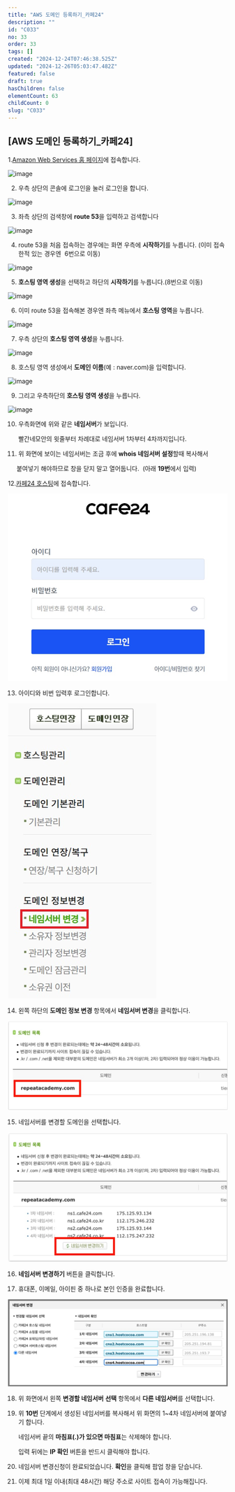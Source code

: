 ```yaml
---
title: "AWS 도메인 등록하기_카페24"
description: ""
id: "C033"
no: 33
order: 33
tags: []
created: "2024-12-24T07:46:38.525Z"
updated: "2024-12-26T05:03:47.482Z"
featured: false
draft: true
hasChildren: false
elementCount: 63
childCount: 0
slug: "C033"
---
```


## [AWS 도메인 등록하기_카페24]



1.[Amazon Web Services 홈 페이지](https://aws.amazon.com/ko/)에 접속합니다.



![image](https://lh7-rt.googleusercontent.com/docsz/AD_4nXeGorxppA_2YxWfvfNYxCCcxcR4AGO5wkca6cun2QnfIpfwKhswJ2uFNgZtrpOOYX-fCPPDy04A-G_lOTc5ck5FrnOf0JxNhVymhDiyTCDhC8G24TdQe34A5Ho4Ljz5XMhg0BK5MQ?key=YqS6IU_DJn3vrikIkYy671mF)

2. 우측 상단의 콘솔에 로그인을 눌러 로그인을 합니다.



![image](https://lh7-rt.googleusercontent.com/docsz/AD_4nXfEzvznE3sq0dmD2CetPQt_Dp4iST2-0iX5eE0QjOAJkbWQrQHM3rtj4F92NJoAI_1pybTyHjejrvII1IS8ApQSqOrGjOtA_wNZm2aX5vIg2ZiwkGy5g-CwiqyMkbNHn1C-6x8p0w?key=YqS6IU_DJn3vrikIkYy671mF)

3. 좌측 상단의 검색창에 **route 53**을 입력하고 검색합니다



![image](https://lh7-rt.googleusercontent.com/docsz/AD_4nXeBXDpCK325OJyhTPmIpjJnrzOXspn-NuUpsybm0m5d4kF8fkBxvWnCy27lYwzK-0t5-XCPbDRXDjf__HYOq3K6_QnxaDOhOHdH7g4QDzDsadLHk4ddXEsPuQil1NQG7PEPN7z3FA?key=YqS6IU_DJn3vrikIkYy671mF)

4. route 53을 처음 접속하는 경우에는 화면 우측에 **시작하기**를 누릅니다. (이미 접속한적 있는 경우엔  6번으로 이동)



![image](https://lh7-rt.googleusercontent.com/docsz/AD_4nXdq6KjDrJqIsIIQY_ogOXNxmkGKkx9fot9ViJMaqx8tEb1bATmyDRIapNMQkyLa3Rvh0hWgKaHhgjK2wmMcY_JHnU1920xMlH6VSuxKALV2hfISVswW8dwWGa1khbpgiEAC8CcYAw?key=YqS6IU_DJn3vrikIkYy671mF)

5. **호스팅 영역 생성**을 선택하고 하단의 **시작하기**를 누릅니다.(8번으로 이동)



![image](https://lh7-rt.googleusercontent.com/docsz/AD_4nXelSAMz3vO2FTemHGBlZ-Uw1SwATIPRrAKvMse6YSr-RD4_FhEqFaaK0GWfEVxGBAG84IHlvqyQ-G_gFSBykjvzshHQtoEL0rKiYyO5sU-YcIYzW6HnmvsdKSR_5CMLvTqc1_1gIA?key=YqS6IU_DJn3vrikIkYy671mF)

6. 이미 route 53을 접속해본  경우엔 좌측 메뉴에서 **호스팅 영역**을 누릅니다.



![image](https://lh7-rt.googleusercontent.com/docsz/AD_4nXfGWWlAqz1Dk8XBkMDY2c0vocTxN19vwqqwVVDPXzxhUUo2LO7DhDpz-EaT0S1SSkrzTa5YCSluMVDYJVQ1wXDH6IyvwEuGVFjuJCWUoJ2LQUfSBjrT4u5N2dg_hK8csJgnipg4?key=YqS6IU_DJn3vrikIkYy671mF)

7. 우측 상단의 **호스팅 영역 생성**을 누릅니다.



![image](https://lh7-rt.googleusercontent.com/docsz/AD_4nXcb-kIwOjrNhGja1Rn6yeIO-a3Rkj0tpb6Oqj9gJbqkQWvUasmimeQbPVMMPICKxIGDxm2iTE_5WsQO1NbQqQx4MoSrjnSFGqnkE1w65wpnf5omvUCrFsgq0oa_YByR0oU96KeSUQ?key=YqS6IU_DJn3vrikIkYy671mF)

8. 호스팅 영역 생성에서 **도메인 이름**(예 : naver.com)을 입력합니다.



![image](https://lh7-rt.googleusercontent.com/docsz/AD_4nXd7W-ewjDqdgoHcRi9t_SuQuhigdFVxpZclRuEh6ZYwMCS7M9mxwGkPwc8FDbuX8wU6Zl5VAJwcZedJgX7LjCwQ9C8B0Alx_B6GGxi4jaMW9nFIa1_LK62a9tKQAi0s3ERzFx42?key=YqS6IU_DJn3vrikIkYy671mF)

9. 그리고 우측하단의 **호스팅 영역 생성**을 누릅니다.



![image](https://lh7-rt.googleusercontent.com/docsz/AD_4nXeAl3e4iDfjn5GcM41dLapZrsUUwvTPpgbgEKxpRLPvy27kyyl-OF7HfCTwlz5WSw9G6BhvWcYq8zmiBBhsUwLVxZls2uO-ZP3co2VFriPUCdJI_g7_Qfw_BlmJbltjdHWrVoLosw?key=YqS6IU_DJn3vrikIkYy671mF)

10. 우측화면에 위와 같은 **네임서버**가 보입니다.

      빨간네모안의 윗줄부터 차례대로 네임서버 1차부터 4차까지입니다.



11. 위 화면에 보이는 네임서버는 조금 후에 **whois 네임서버 설정**할때 복사해서 

     붙여넣기 해야하므로 창을 닫지 말고 열어둡니다.  (아래 **19번**에서 입력)



12.[카페24 호스팅](https://hosting.cafe24.com/?controller=myservice_domain_main)에 접속합니다.



![file](/images/5693eb1c469fc0fbf25226f48c47300f.jpg)

13. 아이디와 비번 입력후 로그인합니다.



![file](/images/aba16339288da7aca57df0cef0b57ab6.jpg)

14. 왼쪽 하단의 **도메인 정보 변경** 항목에서 **네임서버 변경**을 클릭합니다.



![file](/images/9858bc573c3ef9cf2a2a3c8131730dbb.jpg)

15. 네임서버를 변경할 도메인을 선택합니다.



![file](/images/5ac0de8345ec8a103873b10c36c5be7d.jpg)

16. **네임서버 변경하기** 버튼을 클릭합니다.

17. 휴대폰, 이메일, 아이핀 중 하나로 본인 인증을 완료합니다.



![file](/images/8506017298bd919c7457afe719ba880d.jpg)

18. 위 화면에서 왼쪽 **변경할 네임서버** **선택** 항목에서 **다른 네임서버**를 선택합니다.

19. 위 **10번** 단계에서 생성된 네임서버를 복사해서 위 화면의 1~4차 네임서버에 붙여넣기 합니다. 

      네임서버 끝의 **마침표(.)**가 있으면** 마침표**는 삭제해야 합니다.        

      입력 뒤에는 **IP 확인** 버튼을 반드시 클릭해야 합니다.

20. 네임서버 변경신청이 완료되었습니다. **확인**을 클릭해 팝업 창을 닫습니다.

21. 이제 최대 1일 이내(최대 48시간) 해당 주소로 사이트 접속이 가능해집니다.
